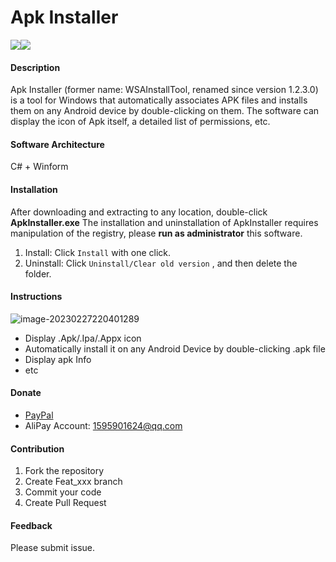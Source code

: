 # Apk Installer

<img src="https://img.shields.io/badge/latest%20version-v1.6.0.0-blue.svg?style=flat" title="" alt="" data-align="inline">![](https://img.shields.io/badge/license-GPL%203.0-brightgreen.svg?style=flat)![](https://img.shields.io/badge/downloads-2,000+-brightgreen.svg?style=flat)

#### Description

Apk Installer (former name: WSAInstallTool, renamed since version 1.2.3.0) is a tool for Windows that automatically associates APK files and installs them on any Android device by double-clicking on them. The software can display the icon of Apk itself, a detailed list of permissions, etc.

#### Software Architecture
C# + Winform

#### Installation

After downloading and extracting to any location, double-click **ApkInstaller.exe** The installation and uninstallation of ApkInstaller requires manipulation of the registry, please **run as administrator** this software.

1.  Install: Click `Install` with one click.
2.  Uninstall: Click  `Uninstall/Clear old version` , and then delete the folder.

#### Instructions

![image-20230227220401289](https://gitee.com/haoyu3/photo_gallery/raw/master/rust/other/202302272204389.png)

* Display .Apk/.Ipa/.Appx icon
* Automatically install it on any Android Device by double-clicking .apk file 
* Display apk Info
* etc

#### Donate

- [PayPal](https://github.com/1595901624/apkshellext/blob/ApkShellext2_hy/PayPal.Me/haoyu94)
- AliPay Account: [1595901624@qq.com](mailto:1595901624@qq.com) 

#### Contribution

1.  Fork the repository
2.  Create Feat_xxx branch
3.  Commit your code
4.  Create Pull Request

#### Feedback

Please submit issue.
